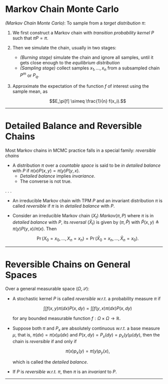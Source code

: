 # Markov Chain Monte Carlo #

*(Markov Chain Monte Carlo)*: To sample from a *target distribution* $\pi$:

1. We first construct a Markov chain with *transition probability kernel* $P$ such that $\pi P = \pi$. 
2. Then we simulate the chain, usually in two stages:
	- *(Burning stage)* simulate the chain and ignore all samples, until it gets close enough to the *equilibrium distribution*
	- *(Sampling stage)* collect samples $x_1, \ldots, x_n$ from a subsampled chain $P^m$ or $P_q$.
3. Approximate the expectation of the function $f$ of interest using the sample mean, as
		
	$$E_\pi[f] \simeq \frac{1}{n} f(x_i).$$

---

# Detailed Balance and Reversible Chains #

Most Markov chains in MCMC practice falls in a special family: *reversible chains*

- A distribution $\pi$ over a *countable space* is said to be *in detailed balance* with $P$ if $\pi(x) P(x, y) = \pi(y) P(y, x)$. 
	- *Detailed balance* implies *invariance*.
	- The converse is not true. 

. . .

- An irreducible Markov chain with TPM $P$ and an invariant distribution $\pi$ is called *reversible* if $\pi$ is in *detailed balance* with $P$. 

- Consider an irreducible Markov chain $(X_t)$ $Markov(\pi, P)$ where $\pi$ is in *detailed balance* with $P$, its *reversal* $(\hat{X}_t)$ is given by $(\pi, \hat{P})$ with $\hat{P}(x, y) \triangleq \pi(y) P(y, x) / \pi(x)$. Then

	$$\Pr(X_0 = x_0, \ldots, X_n = x_n) = \Pr(\hat{X}_0 = x_n, \ldots, \hat{X}_n = x_0).$$

---

# Reversible Chains on General Spaces #

Over a general measurable space $(\Omega, \mathcal{S})$:

- A stochastic kernel $P$ is called *reversible* *w.r.t.* a probability measure $\pi$ if 

	$$\int \int f(x, y) \pi(dx) P(x, dy) = \int \int f(y, x) \pi(dx) P(x, dy)$$
	
	for any bounded measurable function $f: \Omega \times \Omega \rightarrow \mathbb{R}$.

- Suppose both $\pi$ and $P_x$ are absolutely continuous *w.r.t.* a base measure $\mu$, that is, $\pi(dx) = \pi(x) \mu(dx)$ and $P(x, dy) = P_x(dy) = p_x(y) \mu(dy)$, then the chain is *reversible* if and only if

	$$\pi(x) p_x(y) = \pi(y) p_y(x),$$

	which is called the *detailed balance*.

- If $P$ is *reversible* *w.r.t.* $\pi$, then $\pi$ is an *invariant* to $P$.

---



